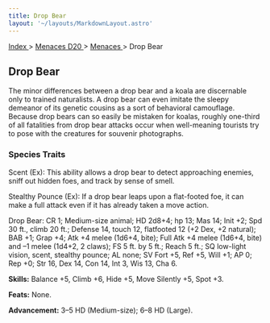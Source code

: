 ```yaml
---
title: Drop Bear
layout: '~/layouts/MarkdownLayout.astro'
---
```


[ Index ](/) > [ Menaces D20 ](/menaces.d20) > [ Menaces ](/menaces.d20/menaces) > Drop Bear

##  Drop Bear

The minor differences between a drop bear and a koala are discernable only to
trained naturalists. A drop bear can even imitate the sleepy demeanor of its
genetic cousins as a sort of behavioral camouflage. Because drop bears can so
easily be mistaken for koalas, roughly one-third of all fatalities from drop
bear attacks occur when well-meaning tourists try to pose with the creatures
for souvenir photographs.

###  Species Traits

Scent (Ex): This ability allows a drop bear to detect approaching enemies,
sniff out hidden foes, and track by sense of smell.

Stealthy Pounce (Ex): If a drop bear leaps upon a flat-footed foe, it can make
a full attack even if it has already taken a move action.

Drop Bear: CR 1; Medium-size animal; HD 2d8+4; hp 13; Mas 14; Init +2; Spd 30
ft., climb 20 ft.; Defense 14, touch 12, flatfooted 12 (+2 Dex, +2 natural);
BAB +1; Grap +4; Atk +4 melee (1d6+4, bite); Full Atk +4 melee (1d6+4, bite)
and –1 melee (1d4+2, 2 claws); FS 5 ft. by 5 ft.; Reach 5 ft.; SQ low-light
vision, scent, stealthy pounce; AL none; SV Fort +5, Ref +5, Will +1; AP 0;
Rep +0; Str 16, Dex 14, Con 14, Int 3, Wis 13, Cha 6.

**Skills:** Balance +5, Climb +6, Hide +5, Move Silently +5, Spot +3.

**Feats:** None.

**Advancement:** 3–5 HD (Medium-size); 6–8 HD (Large).

